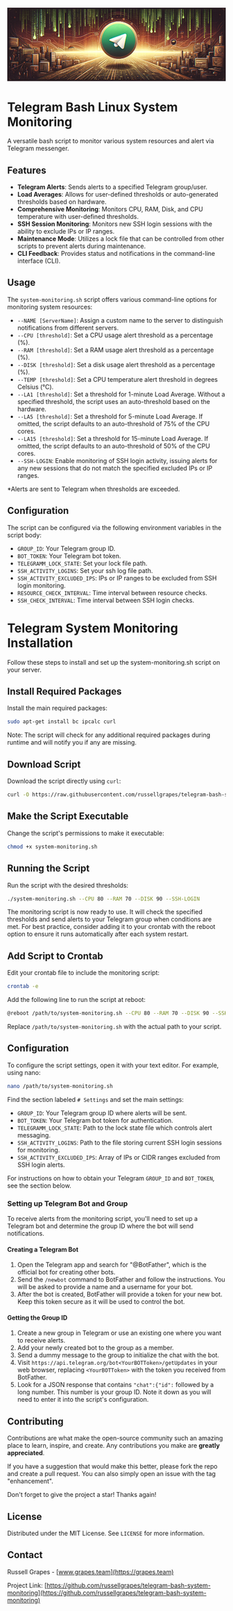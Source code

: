 ![alt telegram-bash-system-monitoring](https://github.com/russellgrapes/telegram-bash-system-monitoring/blob/main/placeholder.png)

# Telegram Bash Linux System Monitoring

A versatile bash script to monitor various system resources and alert via Telegram messenger.

## Features

- **Telegram Alerts**: Sends alerts to a specified Telegram group/user.
- **Load Averages**: Allows for user-defined thresholds or auto-generated thresholds based on hardware.
- **Comprehensive Monitoring**: Monitors CPU, RAM, Disk, and CPU temperature with user-defined thresholds.
- **SSH Session Monitoring**: Monitors new SSH login sessions with the ability to exclude IPs or IP ranges.
- **Maintenance Mode**: Utilizes a lock file that can be controlled from other scripts to prevent alerts during maintenance.
- **CLI Feedback**: Provides status and notifications in the command-line interface (CLI).

## Usage

The `system-monitoring.sh` script offers various command-line options for monitoring system resources:

- `--NAME [ServerName]`: Assign a custom name to the server to distinguish notifications from different servers.
- `--CPU [threshold]`: Set a CPU usage alert threshold as a percentage (%).
- `--RAM [threshold]`: Set a RAM usage alert threshold as a percentage (%).
- `--DISK [threshold]`: Set a disk usage alert threshold as a percentage (%).
- `--TEMP [threshold]`: Set a CPU temperature alert threshold in degrees Celsius (°C).
- `--LA1 [threshold]`: Set a threshold for 1-minute Load Average. Without a specified threshold, the script uses an auto-threshold based on the hardware.
- `--LA5 [threshold]`: Set a threshold for 5-minute Load Average. If omitted, the script defaults to an auto-threshold of 75% of the CPU cores.
- `--LA15 [threshold]`: Set a threshold for 15-minute Load Average. If omitted, the script defaults to an auto-threshold of 50% of the CPU cores.
- `--SSH-LOGIN`: Enable monitoring of SSH login activity, issuing alerts for any new sessions that do not match the specified excluded IPs or IP ranges.

*Alerts are sent to Telegram when thresholds are exceeded.

## Configuration

The script can be configured via the following environment variables in the script body:

- `GROUP_ID`: Your Telegram group ID.
- `BOT_TOKEN`: Your Telegram bot token.
- `TELEGRAMM_LOCK_STATE`:  Set your lock file path.
- `SSH_ACTIVITY_LOGINS`: Set your ssh log file path.
- `SSH_ACTIVITY_EXCLUDED_IPS`: IPs or IP ranges to be excluded from SSH login monitoring.
- `RESOURCE_CHECK_INTERVAL`: Time interval between resource checks.
- `SSH_CHECK_INTERVAL`: Time interval between SSH login checks.

# Telegram System Monitoring Installation

Follow these steps to install and set up the system-monitoring.sh script on your server.

## Install Required Packages

Install the main required packages:

```bash
sudo apt-get install bc ipcalc curl
```

Note: The script will check for any additional required packages during runtime and will notify you if any are missing.

## Download Script

Download the script directly using `curl`:

```bash
curl -O https://raw.githubusercontent.com/russellgrapes/telegram-bash-system-monitoring/main/system-monitoring.sh
```

## Make the Script Executable

Change the script's permissions to make it executable:

```bash
chmod +x system-monitoring.sh
```

## Running the Script

Run the script with the desired thresholds:

```bash
./system-monitoring.sh --CPU 80 --RAM 70 --DISK 90 --SSH-LOGIN
```

The monitoring script is now ready to use. It will check the specified thresholds and send alerts to your Telegram group when conditions are met. For best practice, consider adding it to your crontab with the reboot option to ensure it runs automatically after each system restart.

## Add Script to Crontab

Edit your crontab file to include the monitoring script:

```bash
crontab -e
```

Add the following line to run the script at reboot:

```bash
@reboot /path/to/system-monitoring.sh --CPU 80 --RAM 70 --DISK 90 --SSH-LOGIN
```

Replace `/path/to/system-monitoring.sh` with the actual path to your script.

## Configuration

To configure the script settings, open it with your text editor. For example, using nano:

```bash
nano /path/to/system-monitoring.sh
```

Find the section labeled `# Settings` and set the main settings:

- `GROUP_ID`: Your Telegram group ID where alerts will be sent.
- `BOT_TOKEN`: Your Telegram bot token for authentication.
- `TELEGRAMM_LOCK_STATE`: Path to the lock state file which controls alert messaging.
- `SSH_ACTIVITY_LOGINS`: Path to the file storing current SSH login sessions for monitoring.
- `SSH_ACTIVITY_EXCLUDED_IPS`: Array of IPs or CIDR ranges excluded from SSH login alerts.

For instructions on how to obtain your Telegram `GROUP_ID` and `BOT_TOKEN`, see the section below.

### Setting up Telegram Bot and Group

To receive alerts from the monitoring script, you'll need to set up a Telegram bot and determine the group ID where the bot will send notifications.

#### Creating a Telegram Bot

1. Open the Telegram app and search for "@BotFather", which is the official bot for creating other bots.
2. Send the `/newbot` command to BotFather and follow the instructions. You will be asked to provide a name and a username for your bot.
3. After the bot is created, BotFather will provide a token for your new bot. Keep this token secure as it will be used to control the bot.

#### Getting the Group ID

1. Create a new group in Telegram or use an existing one where you want to receive alerts.
2. Add your newly created bot to the group as a member.
3. Send a dummy message to the group to initialize the chat with the bot.
4. Visit `https://api.telegram.org/bot<YourBOTToken>/getUpdates` in your web browser, replacing `<YourBOTToken>` with the token you received from BotFather.
5. Look for a JSON response that contains `"chat":{"id":` followed by a long number. This number is your group ID. Note it down as you will need to enter it into the script's configuration.

## Contributing

Contributions are what make the open-source community such an amazing place to learn, inspire, and create. Any contributions you make are **greatly appreciated**.

If you have a suggestion that would make this better, please fork the repo and create a pull request. You can also simply open an issue with the tag "enhancement".

Don't forget to give the project a star! Thanks again!

## License

Distributed under the MIT License. See `LICENSE` for more information.

## Contact

Russell Grapes - [www.grapes.team](https://grapes.team)

Project Link: [https://github.com/russellgrapes/telegram-bash-system-monitoring](https://github.com/russellgrapes/telegram-bash-system-monitoring)
